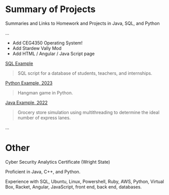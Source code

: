 
# Summary of Projects
Summaries and Links to Homework and Projects in Java, SQL, and Python

...

- Add CEG4350 Operating System!
- Add Stardew Vally Mod
- Add HTML / Angular / Java Script page
  

[SQL Example](https://github.com/Anna-E-Crafton/Example-Code/blob/main/FinalScriptClean.txt)

  > SQL script for a database of students, teachers, and internships.


[Python Example, 2023](https://github.com/Anna-E-Crafton/Example-Code/blob/main/Project6.py)

  > Hangman game in Python.


[Java Example, 2022](https://github.com/Anna-E-Crafton/Example-Code/blob/main/CraftonAnnaSimulation.java)

  > Grocery store simulation using multithreading to determine the ideal number of express lanes.

... 

# Other 

Cyber Security Analytics Certificate (Wright State) 

Proficient in Java, C++, and Python. 

Experience with SQL, Ubuntu, Linux, Powershell, Ruby, AWS, Python, Virtual Box, Racket, Angular, JavaScript, front end, back end, databases.



